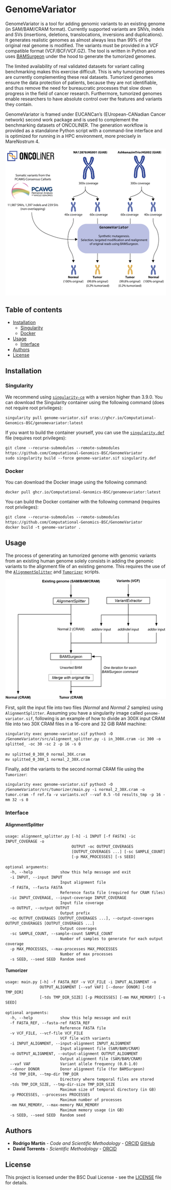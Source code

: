# GenomeVariator<!-- omit in toc -->

GenomeVariator is a tool for adding genomic variants to an existing genome (in SAM/BAM/CRAM format). Currently supported variants are SNVs, indels and SVs (insertions, deletions, translocations, inversions and duplications). It generates realistic genomes as almost always less than 99% of the original real genome is modified. The variants must be provided in a VCF compatible format (VCF/BCF/VCF.GZ). The tool is written in Python and uses [BAMSurgeon](https://github.com/adamewing/bamsurgeon) under the hood to generate the tumorized genomes.

The limited availability of real validated datasets for variant calling benchmarking makes this exercise difficult. This is why tumorized genomes are currently complementing these real datasets. Tumorized genomes ensure the data protection of patients, because they are not identifiable, and thus remove the need for bureaucratic processes that slow down progress in the field of cancer research. Furthermore, tumorized genomes enable researchers to have absolute control over the features and variants they contain.

GenomeVariator is framed under EUCANCan’s (EUropean-CANadian Cancer network) second work package and is used to complement the benchmarking datasets of ONCOLINER. The generation workflow is provided as a standalone Python script with a command-line interface and is optimized for running in a HPC environment, more precisely in MareNostrum 4.

![oncoliner_tumorized](docs/images/oncoliner_tumorized.png)

## Table of contents<!-- omit in toc -->
- [Installation](#installation)
  - [Singularity](#singularity)
  - [Docker](#docker)
- [Usage](#usage)
  - [Interface](#interface)
- [Authors](#authors)
- [License](#license)


## Installation
### Singularity
We recommend using [`singularity-ce`](https://github.com/sylabs/singularity) with a version higher than 3.9.0. You can download the Singularity container using the following command (does not require root privileges):

```
singularity pull genome-variator.sif oras://ghcr.io/Computational-Genomics-BSC/genomevariator:latest
```

If you want to build the container yourself, you can use the [`singularity.def`](singularity.def) file (requires root privileges):
```
git clone --recurse-submodules --remote-submodules https://github.com/Computational-Genomics-BSC/GenomeVariator
sudo singularity build --force genome-variator.sif singularity.def
```

### Docker
You can download the Docker image using the following command:
```
docker pull ghcr.io/Computational-Genomics-BSC/genomevariator:latest
```

You can build the Docker container with the following command (requires root privileges):

```
git clone --recurse-submodules --remote-submodules https://github.com/Computational-Genomics-BSC/GenomeVariator
docker build -t genome-variator .
```


## Usage

The process of generating an tumorized genome with genomic variants from an existing human genome solely consists in adding the genomic variants to the alignment file of an existing genome. This requires the use of the [`AlignmentSplitter`](#alignmentsplitter) and [`Tumorizer`](#tumorizer) scripts.

![tumorized_from_existing](docs/images/tumorized_from_existing.png)

First, split the input file into two files (_Normal_ and _Normal 2_ samples) using `AlignmentSplitter`. Assuming you have a singularity image called `genome-variator.sif`, following is an example of how to divide an 300X input CRAM file into two 30X CRAM files in a 16-core and 32 GiB RAM machine:
```
singularity exec genome-variator.sif python3 -O /GenomeVariator/src/alignment_splitter.py -i in_300X.cram -ic 300 -o splitted_ -oc 30 -sc 2 -p 16 -s 0

mv splitted_0_30X_0 normal_30X.cram
mv splitted_0_30X_1 normal_2_30X.cram
```

Finally, add the variants to the second normal CRAM file using the `Tumorizer`:
```
singularity exec genome-variator.sif python3 -O /GenomeVariator/src/tumorizer/main.py -i normal_2_30X.cram -o tumor.cram -f ref.fa -v variants.vcf --vaf 0.5 -td results_tmp -p 16 -mm 32 -s 0
```
### Interface

#### AlignmentSplitter<!-- omit in toc -->
```
usage: alignment_splitter.py [-h] -i INPUT [-f FASTA] -ic INPUT_COVERAGE -o
                             OUTPUT -oc OUTPUT_COVERAGES
                             [OUTPUT_COVERAGES ...] [-sc SAMPLE_COUNT]
                             [-p MAX_PROCESSES] [-s SEED]

optional arguments:
  -h, --help            show this help message and exit
  -i INPUT, --input INPUT
                        Input alignment file
  -f FASTA, --fasta FASTA
                        Reference fasta file (required for CRAM files)
  -ic INPUT_COVERAGE, --input-coverage INPUT_COVERAGE
                        Input file coverage
  -o OUTPUT, --output OUTPUT
                        Output prefix
  -oc OUTPUT_COVERAGES [OUTPUT_COVERAGES ...], --output-coverages OUTPUT_COVERAGES [OUTPUT_COVERAGES ...]
                        Output coverages
  -sc SAMPLE_COUNT, --sample-count SAMPLE_COUNT
                        Number of samples to generate for each output coverage
  -p MAX_PROCESSES, --max-processes MAX_PROCESSES
                        Number of max processes
  -s SEED, --seed SEED  Random seed
```

#### Tumorizer<!-- omit in toc -->
```
usage: main.py [-h] -f FASTA_REF -v VCF_FILE -i INPUT_ALIGNMENT -o
               OUTPUT_ALIGNMENT [--vaf VAF] [--donor DONOR] [-td TMP_DIR]
               [-tds TMP_DIR_SIZE] [-p PROCESSES] [-mm MAX_MEMORY] [-s SEED]

optional arguments:
  -h, --help            show this help message and exit
  -f FASTA_REF, --fasta-ref FASTA_REF
                        Reference FASTA file
  -v VCF_FILE, --vcf-file VCF_FILE
                        VCF file with variants
  -i INPUT_ALIGNMENT, --input-alignment INPUT_ALIGNMENT
                        Input alignment file (SAM/BAM/CRAM)
  -o OUTPUT_ALIGNMENT, --output-alignment OUTPUT_ALIGNMENT
                        Output alignment file (SAM/BAM/CRAM)
  --vaf VAF             Variant allele frequency (0.0-1.0)
  --donor DONOR         Donor alignment file (for BAMSurgeon)
  -td TMP_DIR, --tmp-dir TMP_DIR
                        Directory where temporal files are stored
  -tds TMP_DIR_SIZE, --tmp-dir-size TMP_DIR_SIZE
                        Maximum size of temporal directory (in GB)
  -p PROCESSES, --processes PROCESSES
                        Maximum number of processes
  -mm MAX_MEMORY, --max-memory MAX_MEMORY
                        Maximum memory usage (in GB)
  -s SEED, --seed SEED  Random seed
```

## Authors

* **Rodrigo Martín** - *Code and Scientific Methodology* - [ORCID](https://orcid.org/0000-0002-6086-9037) [GitHub](https://github.com/Rapsssito)
* **David Torrents** - *Scientific Methodology* - [ORCID](https://orcid.org/0000-0002-6086-9037)

## License

This project is licensed under the BSC Dual License - see the [LICENSE](LICENSE.md) file for details.
